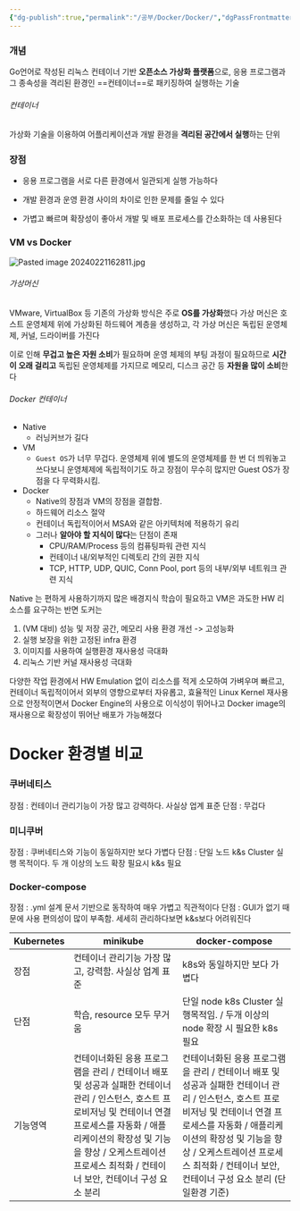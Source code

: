 ```yaml
---
{"dg-publish":true,"permalink":"/공부/Docker/Docker/","dgPassFrontmatter":true}
---
```


### 개념
Go언어로 작성된 리눅스 컨테이너 기반 **오픈소스 가상화 플랫폼**으로, 응용 프로그램과 그 종속성을 격리된 환경인 ==컨테이너==로 패키징하여 실행하는 기술
###### 컨테이너
가상화 기술을 이용하여 어플리케이션과 개발 환경을 **격리된 공간에서 실행**하는 단위
### 장점
- 응용 프로그램을 서로 다른 환경에서 일관되게 실행 가능하다

- 개발 환경과 운영 환경 사이의 차이로 인한 문제를 줄일 수 있다

- 가볍고 빠르며 확장성이 좋아서 개발 및 배포 프로세스를 간소화하는 데 사용된다

### VM vs Docker

![Pasted image 20240221162811.jpg](/img/user/%EC%B2%A8%EB%B6%80%ED%8C%8C%EC%9D%BC/Pasted%20image%2020240221162811.jpg)

###### 가상머신
VMware, VirtualBox 등 기존의 가상화 방식은 주로 **OS를 가상화**했다
가상 머신은 호스트 운영체제 위에 가상화된 하드웨어 계층을 생성하고, 각 가상 머신은 독립된 운영체제, 커널, 드라이버를 가진다

이로 인해 **무겁고 높은 자원 소비**가 필요하며 운영 체제의 부팅 과정이 필요하므로 **시간이 오래 걸리고** 독립된 운영체제를 가지므로 메모리, 디스크 공간 등 **자원을 많이 소비**한다

###### Docker 컨테이너
- Native
    - 러닝커브가 길다
- VM
    - `Guest OS`가 너무 무겁다. 운영체제 위에 별도의 운영체제를 한 번 더 띄워놓고 쓰다보니 운영체제에 독립적이기도 하고 장점이 무수히 많지만 Guest OS가 장점을 다 무력화시킴.
- Docker
    - Native의 장점과 VM의 장점을 결합함.
    - 하드웨어 리소스 절약
    - 컨테이너 독립적이어서 MSA와 같은 아키텍처에 적용하기 유리
    - 그러나 **알아야 할 지식이 많다**는 단점이 존재
        - CPU/RAM/Process 등의 컴퓨팅파워 관련 지식
        - 컨테이너 내/외부적인 디렉토리 간의 권한 지식
        - TCP, HTTP, UDP, QUIC, Conn Pool, port 등의 내부/외부 네트워크 관련 지식

Native 는 편하게 사용하기까지 많은 배경지식 학습이 필요하고 VM은 과도한 HW 리소스를 요구하는 반면 도커는 
1. (VM 대비) 성능 및 저장 공간, 메모리 사용 환경 개선 -> 고성능화
2. 실행 보장을 위한 고정된 infra 환경
3. 이미지를 사용하여 실행환경 재사용성 극대화
4. 리눅스 기반 커널 재사용성 극대화

다양한 작업 환경에서 HW Emulation 없이 리소스를 적게 소모하여 가벼우며 빠르고, 컨테이너 독립적이어서 외부의 영향으로부터 자유롭고, 효율적인 Linux Kernel 재사용으로 안정적이면서 Docker Engine의 사용으로 이식성이 뛰어나고 Docker image의 재사용으로 확장성이 뛰어난 배포가 가능해졌다

# Docker 환경별 비교
### 쿠버네티스
장점 : 컨테이너 관리기능이 가장 많고 강력하다. 사실상 업계 표준
단점 : 무겁다
### 미니쿠버
장점 : 쿠버네티스와 기능이 동일하지만 보다 가볍다
단점 : 단일 노드 k&s Cluster 실행 목적이다. 두 개 이상의 노드 확장 필요시 k&s 필요
### Docker-compose
장점 : .yml 설계 문서 기반으로 동작하여 매우 가볍고 직관적이다
단점 : GUI가 없기 때문에 사용 편의성이 많이 부족함. 세세히 관리하다보면 k&s보다 어려워진다

|Kubernetes|minikube|docker-compose|
|---|---|---|
|장점|컨테이너 관리기능 가장 많고, 강력함. 사실상 업계 표준|k8s와 동일하지만 보다 가볍다|.yml 설계 문서 기반으로 동작하며, 매우 가볍고 직관적임.|
|단점|학습, resource 모두 무거움|단일 node k8s Cluster 실행목적임. / 두개 이상의 node 확장 시 필요한 k8s 필요|GUI가 없기 때문에, 사용편의성이 많이 부족함. / 세세히 관리하다 보면 k8s에 비해 어려워질 수 있다.|
|기능영역|컨테이너화된 응용 프로그램을 관리 / 컨테이너 배포 및 성공과 실패한 컨테이너 관리 / 인스턴스, 호스트 프로비저닝 및 컨테이너 연결 프로세스를 자동화 / 애플리케이션의 확장성 및 기능을 향상 / 오케스트레이션 프로세스 최적화 / 컨테이너 보안, 컨테이너 구성 요소 분리|컨테이너화된 응용 프로그램을 관리 / 컨테이너 배포 및 성공과 실패한 컨테이너 관리 / 인스턴스, 호스트 프로비저닝 및 컨테이너 연결 프로세스를 자동화 / 애플리케이션의 확장성 및 기능을 향상 / 오케스트레이션 프로세스 최적화 / 컨테이너 보안, 컨테이너 구성 요소 분리 (단일환경 기준)|컨테이너화된 응용 프로그램을 관리 / 컨테이너 배포 및 성공과 실패한 컨테이너 관리 / 인스턴스 및 컨테이너 연결 프로세스를 자동화 / 애플리케이션의 확장성 및 기능을 향상, 오케스트레이션 프로세스 최적화 / 컨테이너 보안, 컨테이너 구성 요소 분리|
